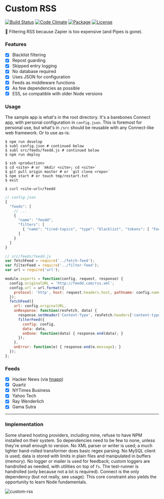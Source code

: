 # Custom RSS

[![Build Status](https://travis-ci.org/hlfcoding/custom-rss.svg?branch=master)](https://travis-ci.org/hlfcoding/custom-rss)
[![Code Climate](https://codeclimate.com/github/hlfcoding/custom-rss/badges/gpa.svg)](https://codeclimate.com/github/hlfcoding/custom-rss)
[![Package](https://img.shields.io/npm/v/custom-rss.svg?style=flat)](https://www.npmjs.com/package/custom-rss)
[![License](https://img.shields.io/npm/l/custom-rss.svg?style=flat)](https://github.com/hlfcoding/custom-rss/blob/master/LICENSE)

:satellite: Filtering RSS because Zapier is too expensive (and Pipes is gone).

### Features

- [x] Blacklist filtering
- [x] Repost guarding
- [x] Skipped entry logging
- [x] No database required
- [x] Uses JSON for configuration
- [x] Feeds as middleware functions
- [x] As few dependencies as possible
- [x] ES5, so compatible with older Node versions

### Usage

The sample app is what's in the root directory. It's a barebones Connect app, with personal configuration in `config.json`. This is foremost for personal use, but what's in `/src` should be reusable with any Connect-like web framework. Or to use as-is:

```shell
$ npm run develop
$ subl config.json # continued below
$ subl src/feeds/feedd.js # continued below
$ npm run deploy

$ ssh <production>
$ cd <site> # or `mkdir <site>; cd <site>`
$ git pull origin master # or `git clone <repo>`
$ npm start # or touch tmp/restart.txt
$ exit

$ curl <site-url>/feedd
```

```js
// config.json
{
  "feeds": [
    // ...
    {
      "name": "feedd",
      "filters": [
        { "name": "tired-topics", "type": "blacklist", "tokens": [ "Foo", "Bar", "Baz" ] }
      ]
    }
  ]
}

// src/feeds/feedd.js
var fetchFeed = require('../fetch-feed');
var filterFeed = require('../filter-feed');
var url = require('url');

module.exports = function(config, request, response) {
  config.originalURL = 'http://feedd.com/rss.xml';
  config.url = url.format({
    protocol: 'http', host: request.headers.host, pathname: config.name
  });
  fetchFeed({
    url: config.originalURL,
    onResponse: function(resFetch, data) {
      response.setHeader('Content-Type', resFetch.headers['content-type']);
      filterFeed({
        config: config,
        data: data,
        onDone: function(data) { response.end(data); }
      });
    },
    onError: function(e) { response.end(e.message); }
  });
};
```

### Feeds

- [x] Hacker News (via [hnapp](http://hnapp.com))
- [x] Quartz
- [x] NYTimes Business
- [x] Yahoo Tech
- [x] Ray Wenderlich
- [x] Gama Sutra

---

### Implementation

Some shared hosting providers, including mine, refuse to have NPM installed on their system. So dependencies need to be few to none, unless they're small enough to version. No XML parser or writer is used; a much lighter hand-rolled transformer does basic regex parsing. No MySQL client is used; data is stored with limits in plain files and manipulated in buffers (memory). No logger or mailer is used for feedback; custom loggers are handrolled as needed, with utilities on top of `fs`. The test-runner is handrolled (only because not a lot is required). Connect is the only dependency (but not really, see usage). This core constraint also yields the opportunity to learn Node fundamentals.

![custom-rss](https://cloud.githubusercontent.com/assets/100884/13690283/08d7c958-e6e4-11e5-9a83-dacfb7dc7d2f.png)
